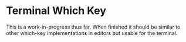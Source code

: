 # Terminal Which Key

This is a work-in-progress thus far.
When finished it should be similar to other which-key implementations in editors but usable for the terminal.
